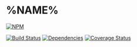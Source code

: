 # %NAME%

[![NPM](https://nodei.co/npm/argument-parser-extended.png)](https://nodei.co/npm/%NAME%/)

[![Build Status](https://travis-ci.org/%USERNAME%/%NAME%.svg?branch=master)](https://travis-ci.org/%USERNAME%/%NAME%)
[![Dependencies](https://david-dm.org/%USERNAME%/%NAME%.svg)](https://david-dm.org/%USERNAME%/argument-parser)
[![Coverage Status](https://coveralls.io/repos/%USERNAME%/%NAME%/badge.svg)](https://coveralls.io/r/%USERNAME%/%NAME%)
